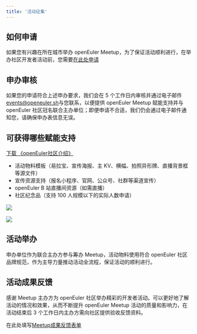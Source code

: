 ```yaml
---
title: '活动征集'
---
```


<script lang="ts" setup>
import BannerLevel2 from '@/components/BannerLevel2.vue'

import banner from '@/assets/banner/banner-community.png';
import illustration from '@/assets/illustrations/collect.png';
import IconDownload from '~icons/app/icon-download.svg';

</script>

<ClientOnly>
  <BannerLevel2
  title="活动征集"
  :illustration="illustration"
  :background-image="banner"
  background-text="CONNECT"
  />
</ClientOnly>

<div class="markdown">

## 如何申请

如果您有兴趣在所在城市举办 openEuler Meetup，为了保证活动顺利进行，在举办社区开发者活动前，您需要[在此处申请](/zh/interaction/event-list/meetup-form/)

## 申办审核

如果您的申请符合上述申办要求，我们会在 5 个工作日内审核并通过电子邮件[events@openeuler.sh](mailto:events@openeuler.sh)与您联系，以便提供 openEuler Meetup 赋能支持并与 openEuler 社区冠名联合主办单位；即便申请不合适，我们仍会通过电子邮件通知您，请确保申办表信息无误。

## 可获得哪些赋能支持

<a href='/whitepaper/openEuler%20%E7%A4%BE%E5%8C%BA%E4%BB%8B%E7%BB%8D.pdf'>
<OButton
  class="case-download"
  type="outline"
  size="mini"
>
下载 《openEuler社区介绍》
  <template #suffixIcon>
    <OIcon><IconDownload /></OIcon>
  </template>
</OButton>
</a>

- 活动物料模板（易拉宝、宣传海报、主 KV、横幅、拍照异形牌、直播背景框等源文件）
- 宣传资源支持（报名小程序、官网、公众号、社群等渠道宣传）
- openEuler B 站直播间资源（如需直播）
- 社区纪念品（支持 100 人规模以下的实际人数申请）

<p class='collect-img'>
  <img src='./material.png' class='img' />
  <img src='./souvenir.png' class='img' />
</p>

## 活动举办

申办单位作为联合主办方参与筹办 Meetup，活动物料使用符合 openEuler 社区品牌规范，作为主导力量推动活动全流程，保证活动的顺利进行。

## 活动成果反馈

感谢 Meetup 主办方为 openEuler 社区举办精彩的开发者活动。可以更好地了解活动的情况和效果，从而不断提升 openEuler Meetup 活动的质量和影响力，在活动结束后 3 个工作日内主办方需向社区提供验收反馈资料。

在此处填写[Meetup成果反馈表单](/zh/interaction/event-list/meetup-feedback/)

</div>

<style lang="scss" scoped>
  .collect-img {
    display:flex;
    gap:40px;
    margin:16px 0;
    @media (max-width: 1639px) {
      flex-direction: column;
      gap:16px;
    }
    .img{
        max-width:650px
    }
  }
</style>
